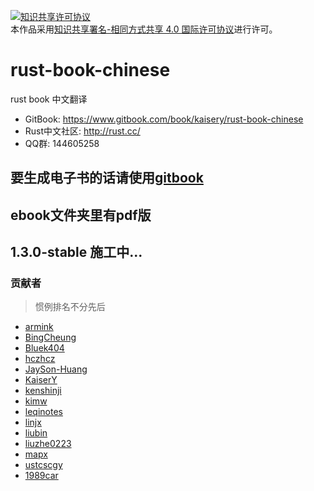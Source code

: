 <a rel="license" href="http://creativecommons.org/licenses/by-sa/4.0/"><img alt="知识共享许可协议" style="border-width:0" src="https://i.creativecommons.org/l/by-sa/4.0/88x31.png" /></a><br />本作品采用<a rel="license" href="http://creativecommons.org/licenses/by-sa/4.0/">知识共享署名-相同方式共享 4.0 国际许可协议</a>进行许可。

# rust-book-chinese
rust book 中文翻译

* GitBook: https://www.gitbook.com/book/kaisery/rust-book-chinese
* Rust中文社区: http://rust.cc/
* QQ群: 144605258

## 要生成电子书的话请使用[gitbook](https://github.com/GitbookIO/gitbook)
## ebook文件夹里有pdf版

## 1.3.0-stable 施工中...

### 贡献者
> 惯例排名不分先后

* [armink](https://github.com/armink)
* [BingCheung](https://github.com/BingCheung)
* [Bluek404](https://github.com/Bluek404)
* [hczhcz](https://github.com/hczhcz)
* [JaySon-Huang](https://github.com/JaySon-Huang)
* [KaiserY](https://github.com/KaiserY)
* [kenshinji](https://github.com/kenshinji)
* [kimw](https://github.com/kimw)
* [leqinotes](https://github.com/leqinotes)
* [linjx](https://github.com/linjx)
* [liubin](https://github.com/liubin)
* [liuzhe0223](https://github.com/liuzhe0223)
* [mapx](https://github.com/mapx)
* [ustcscgy](https://github.com/ustcscgy)
* [1989car](https://github.com/1989car)
